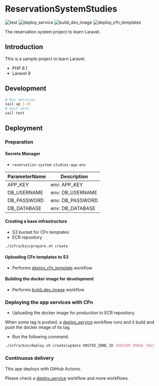 # ReservationSystemStudies

![test](https://github.com/hibara428/ReservationSystemStudies/actions/workflows/test.yml/badge.svg) ![deploy_service](https://github.com/hibara428/ReservationSystemStudies/actions/workflows/deploy_service.yml/badge.svg) ![build_dev_image](https://github.com/hibara428/ReservationSystemStudies/actions/workflows/build_dev_image.yml/badge.svg) ![deploy_cfn_templates](https://github.com/hibara428/ReservationSystemStudies/actions/workflows/deploy_cfn_templates.yml/badge.svg)

The reservation system project to learn Laravel.

## Introduction

This is a sample project to learn Laravel.

- PHP 8.1
- Laravel 9

## Development

```sh
# Run services
sail up [-d]
# Unit test
sail test
```

## Deployment

### Preparation

#### Secrets Manager

- `reservation-system-studies-app-env`

| ParameterName | Description |
| --- | --- |
| APP_KEY | env: APP_KEY |
| DB_USERNAME | env: DB_USERNAME |
| DB_PASSWORD | env: DB_PASSWORD |
| DB_DATABASE | env: DB_DATABASE |

#### Creating a base infrastructure

- S3 bucket for CFn templates
- ECR repository

```sh
./infra/bin/prepare.sh create
```

#### Uploading CFn templates to S3

- Performs [deploy_cfn_template](https://github.com/hibara428/ReservationSystemStudies/actions/workflows/deploy_cfn_templates.yml) workflow

#### Building the docker image for development

- Performs [build_dev_image](https://github.com/hibara428/ReservationSystemStudies/actions/workflows/build_dev_image.yml) workflow

### Deploying the app services with CFn

- Uploading the docker image for production to ECR repository.

When some tag is pushed, a [deploy_service](https://github.com/hibara428/ReservationSystemStudies/actions/workflows/deploy_service.yml) workflow runs and it build and push the docker image of its tag.

- Run the following command.

```sh
./infra/bin/deploy.sh create|update HOSTED_ZONE_ID [DOCKER_IMAGE_TAG]
```

### Continuous delivery

This app deploys with GitHub Actions.

Please check a [deploy_service](https://github.com/hibara428/ReservationSystemStudies/actions/workflows/deploy_service.yml) workflow and more workflows.
